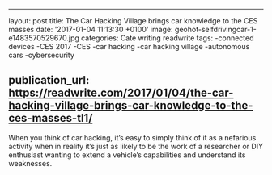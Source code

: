   - --
layout: post
title: The Car Hacking Village brings car knowledge to the CES masses
date: '2017-01-04 11:13:30 +0100'
image: geohot-selfdrivingcar-1-e1483570529670.jpg
categories: Cate writing readwrite
tags:
-connected devices
-CES 2017
-CES
-car hacking
-car hacking village
-autonomous cars
-cybersecurity

publication_url: https://readwrite.com/2017/01/04/the-car-hacking-village-brings-car-knowledge-to-the-ces-masses-tl1/
---
When you think of car hacking, it’s easy to simply think of it as a nefarious activity when in reality it’s just as likely to be the work of a researcher or DIY enthusiast wanting to extend a vehicle’s capabilities and understand its weaknesses.
